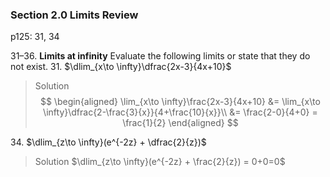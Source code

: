 ### Section 2.0 Limits Review
p125: 31, 34

31–36\. **Limits at infinity** Evaluate the following limits or state that they do not exist.
31\. $\dlim_{x\to \infty}\dfrac{2x-3}{4x+10}$
>Solution
$$
\begin{aligned}
\lim_{x\to \infty}\frac{2x-3}{4x+10} &= \lim_{x\to \infty}\dfrac{2-\frac{3}{x}}{4+\frac{10}{x}}\\
&= \frac{2-0}{4+0} = \frac{1}{2}
\end{aligned}
$$

34\. $\dlim_{z\to \infty}(e^{-2z} + \dfrac{2}{z})$
>Solution
$\dlim_{z\to \infty}(e^{-2z} + \frac{2}{z}) = 0+0=0$
